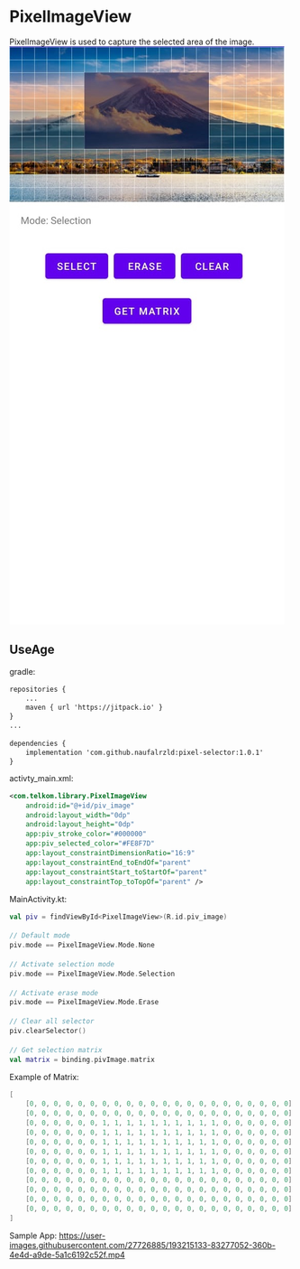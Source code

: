 # PixelImageView
PixelImageView is used to capture the selected area of the image.<br>
![](screenshot/sample.png)<br>

UseAge
-------
gradle:
```grovvy
repositories {
    ...
    maven { url 'https://jitpack.io' }
}
...

dependencies {
    implementation 'com.github.naufalrzld:pixel-selector:1.0.1'
}
```

activty_main.xml:
```xml
<com.telkom.library.PixelImageView
    android:id="@+id/piv_image"
    android:layout_width="0dp"
    android:layout_height="0dp"
    app:piv_stroke_color="#000000"
    app:piv_selected_color="#FE8F7D"
    app:layout_constraintDimensionRatio="16:9"
    app:layout_constraintEnd_toEndOf="parent"
    app:layout_constraintStart_toStartOf="parent"
    app:layout_constraintTop_toTopOf="parent" />
```

MainActivity.kt:
```kotlin
val piv = findViewById<PixelImageView>(R.id.piv_image)

// Default mode
piv.mode == PixelImageView.Mode.None

// Activate selection mode
piv.mode == PixelImageView.Mode.Selection

// Activate erase mode
piv.mode == PixelImageView.Mode.Erase

// Clear all selector
piv.clearSelector()

// Get selection matrix
val matrix = binding.pivImage.matrix
```

Example of Matrix:
```kotlin
[
    [0, 0, 0, 0, 0, 0, 0, 0, 0, 0, 0, 0, 0, 0, 0, 0, 0, 0, 0, 0, 0, 0],
    [0, 0, 0, 0, 0, 0, 0, 0, 0, 0, 0, 0, 0, 0, 0, 0, 0, 0, 0, 0, 0, 0],
    [0, 0, 0, 0, 0, 0, 1, 1, 1, 1, 1, 1, 1, 1, 1, 1, 0, 0, 0, 0, 0, 0],
    [0, 0, 0, 0, 0, 0, 1, 1, 1, 1, 1, 1, 1, 1, 1, 1, 0, 0, 0, 0, 0, 0],
    [0, 0, 0, 0, 0, 0, 1, 1, 1, 1, 1, 1, 1, 1, 1, 1, 0, 0, 0, 0, 0, 0],
    [0, 0, 0, 0, 0, 0, 1, 1, 1, 1, 1, 1, 1, 1, 1, 1, 0, 0, 0, 0, 0, 0],
    [0, 0, 0, 0, 0, 0, 1, 1, 1, 1, 1, 1, 1, 1, 1, 1, 0, 0, 0, 0, 0, 0],
    [0, 0, 0, 0, 0, 0, 1, 1, 1, 1, 1, 1, 1, 1, 1, 1, 0, 0, 0, 0, 0, 0],
    [0, 0, 0, 0, 0, 0, 0, 0, 0, 0, 0, 0, 0, 0, 0, 0, 0, 0, 0, 0, 0, 0],
    [0, 0, 0, 0, 0, 0, 0, 0, 0, 0, 0, 0, 0, 0, 0, 0, 0, 0, 0, 0, 0, 0],
    [0, 0, 0, 0, 0, 0, 0, 0, 0, 0, 0, 0, 0, 0, 0, 0, 0, 0, 0, 0, 0, 0],
    [0, 0, 0, 0, 0, 0, 0, 0, 0, 0, 0, 0, 0, 0, 0, 0, 0, 0, 0, 0, 0, 0]
]
```

Sample App:
https://user-images.githubusercontent.com/27726885/193215133-83277052-360b-4e4d-a9de-5a1c6192c52f.mp4

